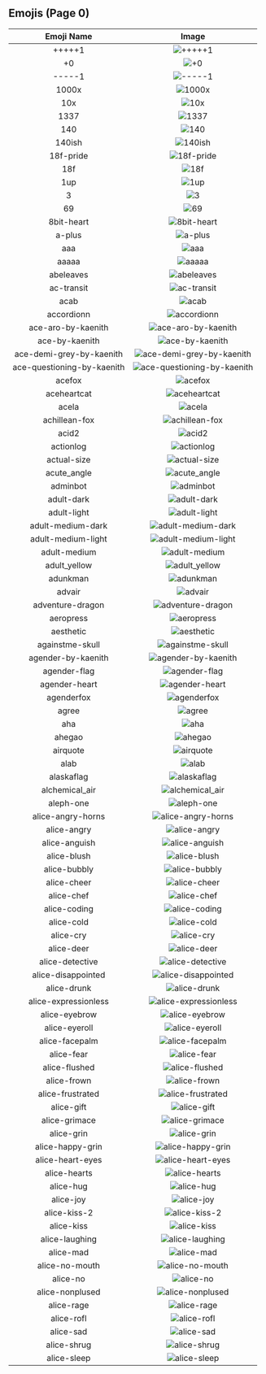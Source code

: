 
  ## Emojis (Page 0)
  |Emoji Name|Image|
  | :-: | :-: |
  |+++++1| ![+++++1](/emojis/lgbtintech/+++++1.png)|
  |+0| ![+0](/emojis/lgbtintech/+0.png)|
  |-----1| ![-----1](/emojis/lgbtintech/-----1.png)|
  |1000x| ![1000x](/emojis/lgbtintech/1000x.png)|
  |10x| ![10x](/emojis/lgbtintech/10x.png)|
  |1337| ![1337](/emojis/lgbtintech/1337.png)|
  |140| ![140](/emojis/lgbtintech/140.png)|
  |140ish| ![140ish](/emojis/lgbtintech/140ish.png)|
  |18f-pride| ![18f-pride](/emojis/lgbtintech/18f-pride.png)|
  |18f| ![18f](/emojis/lgbtintech/18f.png)|
  |1up| ![1up](/emojis/lgbtintech/1up.png)|
  |3| ![3](/emojis/lgbtintech/3.png)|
  |69| ![69](/emojis/lgbtintech/69.jpg)|
  |8bit-heart| ![8bit-heart](/emojis/lgbtintech/8bit-heart.png)|
  |a-plus| ![a-plus](/emojis/lgbtintech/a-plus.png)|
  |aaa| ![aaa](/emojis/lgbtintech/aaa.gif)|
  |aaaaa| ![aaaaa](/emojis/lgbtintech/aaaaa.gif)|
  |abeleaves| ![abeleaves](/emojis/lgbtintech/abeleaves.gif)|
  |ac-transit| ![ac-transit](/emojis/lgbtintech/ac-transit.png)|
  |acab| ![acab](/emojis/lgbtintech/acab.png)|
  |accordionn| ![accordionn](/emojis/lgbtintech/accordionn.jpg)|
  |ace-aro-by-kaenith| ![ace-aro-by-kaenith](/emojis/lgbtintech/ace-aro-by-kaenith.png)|
  |ace-by-kaenith| ![ace-by-kaenith](/emojis/lgbtintech/ace-by-kaenith.png)|
  |ace-demi-grey-by-kaenith| ![ace-demi-grey-by-kaenith](/emojis/lgbtintech/ace-demi-grey-by-kaenith.png)|
  |ace-questioning-by-kaenith| ![ace-questioning-by-kaenith](/emojis/lgbtintech/ace-questioning-by-kaenith.png)|
  |acefox| ![acefox](/emojis/lgbtintech/acefox.png)|
  |aceheartcat| ![aceheartcat](/emojis/lgbtintech/aceheartcat.png)|
  |acela| ![acela](/emojis/lgbtintech/acela.png)|
  |achillean-fox| ![achillean-fox](/emojis/lgbtintech/achillean-fox.png)|
  |acid2| ![acid2](/emojis/lgbtintech/acid2.png)|
  |actionlog| ![actionlog](/emojis/lgbtintech/actionlog.png)|
  |actual-size| ![actual-size](/emojis/lgbtintech/actual-size.png)|
  |acute_angle| ![acute_angle](/emojis/lgbtintech/acute_angle.gif)|
  |adminbot| ![adminbot](/emojis/lgbtintech/adminbot.jpg)|
  |adult-dark| ![adult-dark](/emojis/lgbtintech/adult-dark.png)|
  |adult-light| ![adult-light](/emojis/lgbtintech/adult-light.png)|
  |adult-medium-dark| ![adult-medium-dark](/emojis/lgbtintech/adult-medium-dark.png)|
  |adult-medium-light| ![adult-medium-light](/emojis/lgbtintech/adult-medium-light.png)|
  |adult-medium| ![adult-medium](/emojis/lgbtintech/adult-medium.png)|
  |adult_yellow| ![adult_yellow](/emojis/lgbtintech/adult_yellow.png)|
  |adunkman| ![adunkman](/emojis/lgbtintech/adunkman.png)|
  |advair| ![advair](/emojis/lgbtintech/advair.jpg)|
  |adventure-dragon| ![adventure-dragon](/emojis/lgbtintech/adventure-dragon.png)|
  |aeropress| ![aeropress](/emojis/lgbtintech/aeropress.png)|
  |aesthetic| ![aesthetic](/emojis/lgbtintech/aesthetic.png)|
  |againstme-skull| ![againstme-skull](/emojis/lgbtintech/againstme-skull.jpg)|
  |agender-by-kaenith| ![agender-by-kaenith](/emojis/lgbtintech/agender-by-kaenith.png)|
  |agender-flag| ![agender-flag](/emojis/lgbtintech/agender-flag.png)|
  |agender-heart| ![agender-heart](/emojis/lgbtintech/agender-heart.png)|
  |agenderfox| ![agenderfox](/emojis/lgbtintech/agenderfox.png)|
  |agree| ![agree](/emojis/lgbtintech/agree.png)|
  |aha| ![aha](/emojis/lgbtintech/aha.png)|
  |ahegao| ![ahegao](/emojis/lgbtintech/ahegao.png)|
  |airquote| ![airquote](/emojis/lgbtintech/airquote.gif)|
  |alab| ![alab](/emojis/lgbtintech/alab.png)|
  |alaskaflag| ![alaskaflag](/emojis/lgbtintech/alaskaflag.png)|
  |alchemical_air| ![alchemical_air](/emojis/lgbtintech/alchemical_air.jpg)|
  |aleph-one| ![aleph-one](/emojis/lgbtintech/aleph-one.png)|
  |alice-angry-horns| ![alice-angry-horns](/emojis/lgbtintech/alice-angry-horns.png)|
  |alice-angry| ![alice-angry](/emojis/lgbtintech/alice-angry.png)|
  |alice-anguish| ![alice-anguish](/emojis/lgbtintech/alice-anguish.png)|
  |alice-blush| ![alice-blush](/emojis/lgbtintech/alice-blush.png)|
  |alice-bubbly| ![alice-bubbly](/emojis/lgbtintech/alice-bubbly.png)|
  |alice-cheer| ![alice-cheer](/emojis/lgbtintech/alice-cheer.png)|
  |alice-chef| ![alice-chef](/emojis/lgbtintech/alice-chef.png)|
  |alice-coding| ![alice-coding](/emojis/lgbtintech/alice-coding.png)|
  |alice-cold| ![alice-cold](/emojis/lgbtintech/alice-cold.png)|
  |alice-cry| ![alice-cry](/emojis/lgbtintech/alice-cry.png)|
  |alice-deer| ![alice-deer](/emojis/lgbtintech/alice-deer.png)|
  |alice-detective| ![alice-detective](/emojis/lgbtintech/alice-detective.png)|
  |alice-disappointed| ![alice-disappointed](/emojis/lgbtintech/alice-disappointed.png)|
  |alice-drunk| ![alice-drunk](/emojis/lgbtintech/alice-drunk.png)|
  |alice-expressionless| ![alice-expressionless](/emojis/lgbtintech/alice-expressionless.png)|
  |alice-eyebrow| ![alice-eyebrow](/emojis/lgbtintech/alice-eyebrow.png)|
  |alice-eyeroll| ![alice-eyeroll](/emojis/lgbtintech/alice-eyeroll.png)|
  |alice-facepalm| ![alice-facepalm](/emojis/lgbtintech/alice-facepalm.png)|
  |alice-fear| ![alice-fear](/emojis/lgbtintech/alice-fear.png)|
  |alice-flushed| ![alice-flushed](/emojis/lgbtintech/alice-flushed.png)|
  |alice-frown| ![alice-frown](/emojis/lgbtintech/alice-frown.png)|
  |alice-frustrated| ![alice-frustrated](/emojis/lgbtintech/alice-frustrated.png)|
  |alice-gift| ![alice-gift](/emojis/lgbtintech/alice-gift.png)|
  |alice-grimace| ![alice-grimace](/emojis/lgbtintech/alice-grimace.png)|
  |alice-grin| ![alice-grin](/emojis/lgbtintech/alice-grin.png)|
  |alice-happy-grin| ![alice-happy-grin](/emojis/lgbtintech/alice-happy-grin.png)|
  |alice-heart-eyes| ![alice-heart-eyes](/emojis/lgbtintech/alice-heart-eyes.png)|
  |alice-hearts| ![alice-hearts](/emojis/lgbtintech/alice-hearts.png)|
  |alice-hug| ![alice-hug](/emojis/lgbtintech/alice-hug.png)|
  |alice-joy| ![alice-joy](/emojis/lgbtintech/alice-joy.png)|
  |alice-kiss-2| ![alice-kiss-2](/emojis/lgbtintech/alice-kiss-2.png)|
  |alice-kiss| ![alice-kiss](/emojis/lgbtintech/alice-kiss.png)|
  |alice-laughing| ![alice-laughing](/emojis/lgbtintech/alice-laughing.png)|
  |alice-mad| ![alice-mad](/emojis/lgbtintech/alice-mad.png)|
  |alice-no-mouth| ![alice-no-mouth](/emojis/lgbtintech/alice-no-mouth.png)|
  |alice-no| ![alice-no](/emojis/lgbtintech/alice-no.png)|
  |alice-nonplused| ![alice-nonplused](/emojis/lgbtintech/alice-nonplused.png)|
  |alice-rage| ![alice-rage](/emojis/lgbtintech/alice-rage.png)|
  |alice-rofl| ![alice-rofl](/emojis/lgbtintech/alice-rofl.png)|
  |alice-sad| ![alice-sad](/emojis/lgbtintech/alice-sad.png)|
  |alice-shrug| ![alice-shrug](/emojis/lgbtintech/alice-shrug.png)|
  |alice-sleep| ![alice-sleep](/emojis/lgbtintech/alice-sleep.png)|
  